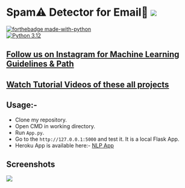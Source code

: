 # Spam⚠️ Detector for Email📧 [![](https://img.shields.io/github/license/sourcerer-io/hall-of-fame.svg)](https://github.com/Spidy20/Image_Filters_GUI/blob/master/LICENSE)


[![forthebadge made-with-python](http://ForTheBadge.com/images/badges/made-with-python.svg)](https://www.python.org/)                 
[![Python 3.12](https://img.shields.io/badge/python-3.6-blue.svg)](https://www.python.org/downloads/release/python-360/)   

## [Follow us on Instagram for Machine Learning Guidelines & Path](https://www.instagram.com/machine_learning_hub.ai/)
## [Watch Tutorial Videos of these all projects](https://www.youtube.com/c/MachineLearningHub)

## Usage:-

- Clone my repository.
- Open CMD in working directory.
- Run `App.py`.
- Go to the `http://127.0.0.1:5000` and test it. It is a local Flask App.
- Heroku App is available here:- [NLP App](https://spam-nlp-app.herokuapp.com/)

## Screenshots

<img src="https://github.com/Razzak-659/Building-a-Smarter-AI-Powered-Spam-Classifier/blob/main/AI_Phase5/PROJECT/capture5.PNG">


